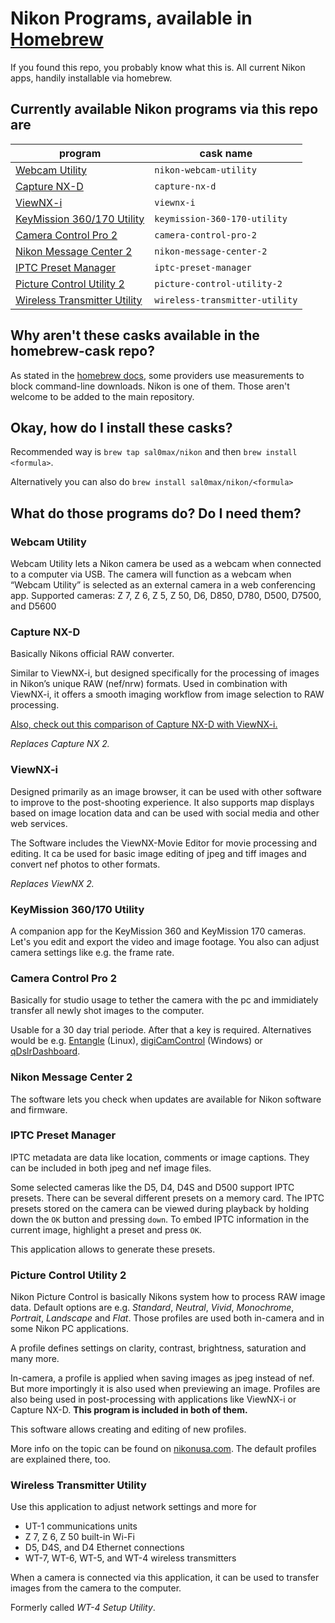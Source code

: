 # Nikon Programs, available in [Homebrew][0]

If you found this repo, you probably know what this is. All current Nikon apps, handily installable via homebrew.

## Currently available Nikon programs via this repo are
| program                                 | cask name
| --------------------------------------- | ---------
| [Webcam Utility][nikon-8]               | `nikon-webcam-utility`
| [Capture NX-D][nikon-6]                 | `capture-nx-d`
| [ViewNX-i][nikon-4]                     | `viewnx-i`
| [KeyMission 360/170 Utility][nikon-1]   | `keymission-360-170-utility`
| [Camera Control Pro 2][nikon-7]         | `camera-control-pro-2`
| [Nikon Message Center 2][nikon-2]       | `nikon-message-center-2`
| [IPTC Preset Manager][nikon-0]          | `iptc-preset-manager`
| [Picture Control Utility 2][nikon-3]    | `picture-control-utility-2`
| [Wireless Transmitter Utility][nikon-5] | `wireless-transmitter-utility`


## Why aren't these casks available in the homebrew-cask repo?
As stated in the [homebrew docs][1], some providers use measurements to block command-line downloads.
Nikon is one of them. Those aren't welcome to be added to the main repository.


## Okay, how do I install these casks?
Recommended way is `brew tap sal0max/nikon` and then `brew install <formula>`.

Alternatively you can also do `brew install sal0max/nikon/<formula>`


## What do those programs do? Do I need them?

### Webcam Utility
Webcam Utility lets a Nikon camera be used as a webcam when connected to a computer via USB.
The camera will function as a webcam when “Webcam Utility” is selected as an external camera in a web conferencing app.
Supported cameras: Z 7, Z 6, Z 5, Z 50, D6, D850, D780, D500, D7500, and D5600

### Capture NX-D
Basically Nikons official RAW converter.

Similar to ViewNX-i, but designed specifically for the processing of images in Nikon’s unique RAW (nef/nrw) formats. Used in combination with ViewNX-i, it offers a smooth imaging workflow from image selection to RAW processing.

[Also, check out this comparison of Capture NX-D with ViewNX-i.](3)

*Replaces Capture NX 2.*

### ViewNX-i
Designed primarily as an image browser, it can be used with other software to improve to the post-shooting experience.
It also supports map displays based on image location data and can be used with social media and other web services.

The Software includes the ViewNX-Movie Editor for movie processing and editing. It ca be used for basic image editing of jpeg and tiff images and convert nef photos to other formats.

*Replaces ViewNX 2.*

### KeyMission 360/170 Utility
A companion app for the KeyMission 360 and KeyMission 170 cameras.
Let's you edit and export the video  and image footage. You also can adjust camera settings like e.g. the frame rate.

### Camera Control Pro 2
Basically for studio usage to tether the camera with the pc and immidiately transfer all newly shot images to the computer.

Usable for a 30 day trial periode. After that a key is required. Alternatives would be e.g. [Entangle](https://entangle-photo.org/) (Linux), [digiCamControl](http://www.digicamcontrol.com/) (Windows) or [qDslrDashboard](https://dslrdashboard.info/).

### Nikon Message Center 2
The software lets you check when updates are available for Nikon software and firmware.

### IPTC Preset Manager
IPTC metadata are data like location, comments or image captions. They can be included in both jpeg and nef image files.

Some selected cameras like the D5, D4, D4S and D500 support IPTC presets. There can be several different presets on a memory card. The IPTC presets stored on the camera can be viewed during playback by holding down the `OK` button and pressing `down`. To embed IPTC information in the current image, highlight a preset and press `OK`.

This application allows to generate these presets.

### Picture Control Utility 2
Nikon Picture Control is basically Nikons system how to process RAW image data. Default options are e.g. *Standard*, *Neutral*, *Vivid*, *Monochrome*, *Portrait*, *Landscape* and *Flat*.
Those profiles are used both in-camera and in some Nikon PC applications.

A profile defines settings on clarity, contrast, brightness, saturation and many more.

In-camera, a profile is applied when saving images as jpeg instead of nef. But more importingly it is also used when previewing an image.
Profiles are also being used in post-processing with applications like ViewNX-i or Capture NX-D.
**This program is included in both of them.**

This software allows creating and editing of new profiles.

More info on the topic can be found on [nikonusa.com](2). The default profiles are explained there, too.

### Wireless Transmitter Utility
Use this application to adjust network settings and more for

* UT-1 communications units
* Z 7, Z 6, Z 50 built-in Wi-Fi
* D5, D4S, and D4 Ethernet connections
* WT-7, WT-6, WT-5, and WT-4 wireless transmitters

When a camera is connected via this application, it can be used to transfer images from the camera to the computer.

Formerly called *WT-4 Setup Utility*.



[0]: https://brew.sh/index_de
[1]: https://github.com/Homebrew/homebrew-cask/blob/master/doc/cask_language_reference/stanzas/url.md#some-providers-block-command-line-downloads
[2]: https://www.nikonusa.com/en/learn-and-explore/a/tips-and-techniques/picture-controls-step-by-step.html
[3]: https://imaging.nikon.com/support/digitutor/viewnx-i_capture_nx-d/functions/comparison.html

[nikon-0]: https://downloadcenter.nikonimglib.com/en/products/172/IPTC_Preset_Manager.html
[nikon-1]: https://downloadcenter.nikonimglib.com/en/products/335/KeyMission_Utility_Installer.html
[nikon-2]: https://downloadcenter.nikonimglib.com/en/products/169/Nikon_Message_Center_2.html
[nikon-3]: https://downloadcenter.nikonimglib.com/en/products/163/Picture_Control_Utility_2.html
[nikon-4]: https://downloadcenter.nikonimglib.com/en/products/220/ViewNX-i.html
[nikon-5]: https://downloadcenter.nikonimglib.com/en/products/168/Wireless_Transmitter_Utility.html
[nikon-6]: https://downloadcenter.nikonimglib.com/en/products/162/Capture_NX-D.html
[nikon-7]: https://downloadcenter.nikonimglib.com/en/products/165/Camera_Control_Pro_2.html
[nikon-8]: https://downloadcenter.nikonimglib.com/en/products/548/Webcam_Utility.html
